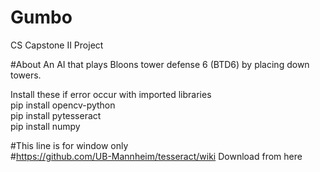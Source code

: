 # Gumbo
CS Capstone II Project

#About
An AI that plays Bloons tower defense 6 (BTD6) by placing down towers.



Install these if error occur with imported libraries<br>
pip install opencv-python<br>
pip install pytesseract<br>
pip install numpy<br>

#This line is for window only<br>
#https://github.com/UB-Mannheim/tesseract/wiki Download from here<br>

